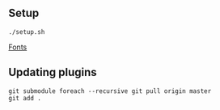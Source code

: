 ## Setup

```
./setup.sh
```

[Fonts](https://github.com/Lokaltog/powerline-fonts)

## Updating plugins

```
git submodule foreach --recursive git pull origin master
git add .
```
